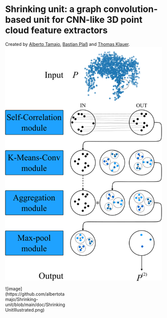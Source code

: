 # Shrinking unit: a graph convolution-based unit for CNN-like 3D point cloud feature extractors
Created by <a href="https://albertotamajo.github.io/" target="_blank">Alberto Tamajo</a>, <a href="https://i3mainz.hs-mainz.de/team/bastianplass/" target="_blank">Bastian Plaß</a> and <a href="https://i3mainz.hs-mainz.de/team/thomasklauer/" target="_blank">Thomas Klauer</a>.
  ![image](https://github.com/albertotamajo/Shrinking-unit/blob/main/doc/ShrinkingUnitIllustrated.png)

<div style="width: 40%; height: 40%">
  ![image](https://github.com/albertotamajo/Shrinking-unit/blob/main/doc/ShrinkingUnitIllustrated.png)
</div>
